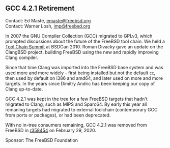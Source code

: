 ## GCC 4.2.1 Retirement ##

Contact: Ed Maste, <emaste@freebsd.org>  
Contact: Warner Losh, <imp@freebsd.org>  

In 2007 the GNU Compiler Collection (GCC) migrated to GPLv3, which
prompted discussions about the future of the FreeBSD tool chain.  We held
a [Tool Chain Summit](https://wiki.freebsd.org/201005ToolchainSummit) at
BSDCan 2010.  Roman Divacky gave an update on the ClangBSD project, building
FreeBSD using the new and rapidly improving Clang compiler.

Since that time Clang was imported into the FreeBSD base system and was used
more and more widely - first being installed but not the default `cc`, then
used by default on i386 and amd64, and later used on more and more targets.
In the years since Dimitry Andric has been keeping our copy of Clang
up-to-date.

GCC 4.2.1 was kept in the tree for a few FreeBSD targets that hadn't migrated
to Clang, such as MIPS and Sparc64.  By early this year all remaning targets
had migrated to external toolchain (contemporary GCC from ports or packages),
or had been deprecated.

With no in-tree consumers remaining, GCC 4.2.1 was removed from FreeBSD in
[r358454](https://svnweb.freebsd.org/changeset/base/358454) on February 29,
2020.

Sponsor: The FreeBSD Foundation
